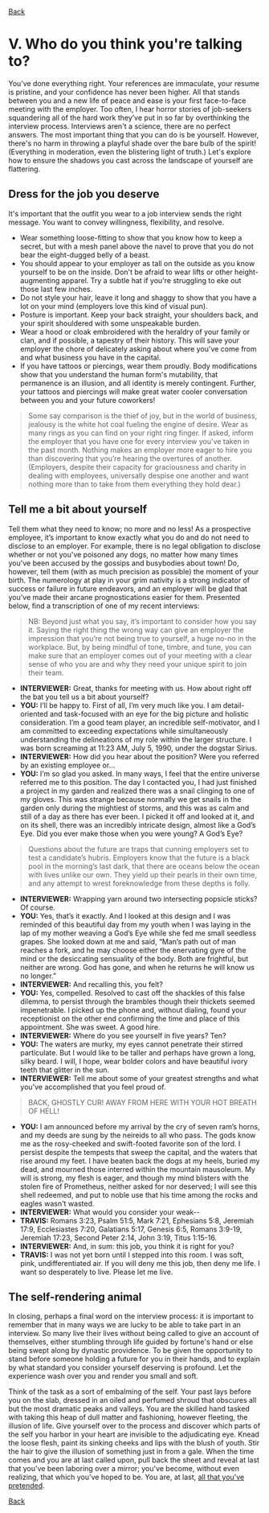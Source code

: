 [Back](/index) 

# V. Who do you think you're talking to?

You’ve done everything right. Your references are immaculate, your resume is pristine, and your confidence has never been higher. All that stands between you and a new life of peace and ease is your first face-to-face meeting with the employer. Too often, I hear horror stories of job-seekers squandering all of the hard work they’ve put in so far by overthinking the interview process. Interviews aren't a science, there are no perfect answers. The most important thing that you can do is be yourself. However, there's no harm in throwing a playful shade over the bare bulb of the spirit! (Everything in moderation, even the blistering light of truth.) Let's explore how to ensure the shadows you cast across the landscape of yourself are flattering.

## Dress for the job you deserve

It's important that the outfit you wear to a job interview sends the right message. You want to convey willingness, flexibility, and resolve.

- Wear something loose-fitting to show that you know how to keep a secret, but with a mesh panel above the navel to prove that you do not bear the eight-dugged belly of a beast.
- You should appear to your employer as tall on the outside as you know yourself to be on the inside. Don't be afraid to wear lifts or other height-augmenting apparel. Try a subtle hat if you're struggling to eke out those last few inches.
- Do not style your hair, leave it long and shaggy to show that you have a lot on your mind (employers love this kind of visual pun).
- Posture is important. Keep your back straight, your shoulders back, and your spirit shouldered with some unspeakable burden.
- Wear a hood or cloak embroidered with the heraldry of your family or clan, and if possible, a tapestry of their history. This will save your employer the chore of delicately asking about where you've come from and what business you have in the capital.
- If you have tattoos or piercings, wear them proudly. Body modifications show that you understand the human form's mutability, that permanence is an illusion, and all identity is merely contingent. Further, your tattoos and piercings will make great water cooler conversation between you and your future coworkers!

>Some say comparison is the thief of joy, but in the world of business, jealousy is the white hot coal fueling the engine of desire. Wear as many rings as you can find on your right ring finger. If asked, inform the employer that you have one for every interview you've taken in the past month. Nothing makes an employer more eager to hire you than discovering that you’re hearing the overtures of another. (Employers, despite their capacity for graciousness and charity in dealing with employees, universally despise one another and want nothing more than to take from them everything they hold dear.)

## Tell me a bit about yourself

Tell them what they need to know; no more and no less! As a prospective employee, it’s important to know exactly what you do and do not need to disclose to an employer. For example, there is no legal obligation to disclose whether or not you've poisoned any dogs, no matter how many times you've been accused by the gossips and busybodies about town! Do, however, tell them (with as much precision as possible) the moment of your birth. The numerology at play in your grim nativity is a strong indicator of success or failure in future endeavors, and an employer will be glad that you’ve made their arcane prognostications easier for them. Presented below, find a transcription of one of my recent interviews:

>NB: Beyond just what you say, it’s important to consider how you say it. Saying the right thing the wrong way can give an employer the impression that you’re not being true to yourself, a huge no-no in the workplace. But, by being mindful of tone, timbre, and tune, you can make sure that an employer comes out of your meeting with a clear sense of who you are and why they need your unique spirit to join their team.

- **INTERVIEWER:** Great, thanks for meeting with us. How about right off the bat you tell us a bit about yourself?
- **YOU:** I’ll be happy to. First of all, I’m very much like you. I am detail-oriented and task-focused with an eye for the big picture and holistic consideration. I’m a good team player, an incredible self-motivator, and I am committed to exceeding expectations while simultaneously understanding the delineations of my role within the larger structure. I was born screaming at 11:23 AM, July 5, 1990, under the dogstar Sirius.
- **INTERVIEWER:** How did you hear about the position? Were you referred by an existing employee or…
- **YOU:** I’m so glad you asked. In many ways, I feel that the entire universe referred me to this position. The day I contacted you, I had just finished a project in my garden and realized there was a snail clinging to one of my gloves. This was strange because normally we get snails in the garden only during the mightiest of storms, and this was as calm and still of a day as there has ever been. I picked it off and looked at it, and on its shell, there was an incredibly intricate design, almost like a God’s Eye. Did you ever make those when you were young? A God’s Eye?

 >Questions about the future are traps that cunning employers set to test a candidate’s hubris. Employers know that the future is a black pool in the morning’s last dark, that there are oceans below the ocean with lives unlike our own. They yield up their pearls in their own time, and any attempt to wrest foreknowledge from these depths is folly.

- **INTERVIEWER:** Wrapping yarn around two intersecting popsicle sticks? Of course.
- **YOU:** Yes, that’s it exactly. And I looked at this design and I was reminded of this beautiful day from my youth when I was laying in the lap of my mother weaving a God’s Eye while she fed me small seedless grapes. She looked down at me and said, “Man’s path out of man reaches a fork, and he may choose either the enervating gyre of the mind or the desiccating sensuality of the body. Both are frightful, but neither are wrong. God has gone, and when he returns he will know us no longer.”
- **INTERVIEWER:** And recalling this, you felt?
- **YOU:** Yes, compelled. Resolved to cast off the shackles of this false dilemma, to persist through the brambles though their thickets seemed impenetrable. I picked up the phone and, without dialing, found your receptionist on the other end confirming the time and place of this appointment. She was sweet. A good hire.
- **INTERVIEWER:** Where do you see yourself in five years? Ten?
- **YOU:** The waters are murky, my eyes cannot penetrate their stirred particulate. But I would like to be taller and perhaps have grown a long, silky beard. I will, I hope, wear bolder colors and have beautiful ivory teeth that glitter in the sun.
- **INTERVIEWER:** Tell me about some of your greatest strengths and what you've accomplished that you feel proud of.

>BACK, GHOSTLY CUR! AWAY FROM HERE WITH YOUR HOT BREATH OF HELL!
- **YOU:** I am announced before my arrival by the cry of seven ram’s horns, and my deeds are sung by the neireids to all who pass. The gods know me as the rosy-cheeked and swift-footed favorite son of the lord. I persist despite the tempests that sweep the capital, and the waters that rise around my feet. I have beaten back the dogs at my heels, buried my dead, and mourned those interred within the mountain mausoleum. My will is strong, my flesh is eager, and though my mind blisters with the stolen fire of Prometheus, neither asked for nor deserved; I will see this shell redeemed, and put to noble use that his time among the rocks and eagles wasn't wasted.
- **INTERVIEWER:** What would you consider your weak--
- **TRAVIS:** Romans 3:23, Psalm 51:5, Mark 7:21, Ephesians 5:8, Jeremiah 17:9, Ecclesiastes 7:20, Galatians 5:17, Genesis 6:5, Romans 3:9-19, Jeremiah 17:23, Second Peter 2:14, John 3:19, Titus 1:15-16.
- **INTERVIEWER:** And, in sum: this job, you think it is right for you?
- **TRAVIS:** I was not yet born until I stepped into this room. I was soft, pink, undifferentiated air. If you will deny me this job, then deny me life. I want so desperately to live. Please let me live.

## The self-rendering animal

In closing, perhaps a final word on the interview process: it is important to remember that in many ways we are lucky to be able to take part in an interview. So many live their lives without being called to give an account of themselves, either stumbling through life guided by fortune's hand or else being swept along by dynastic providence. To be given the opportunity to stand before someone holding a future for you in their hands, and to explain by what standard you consider yourself deserving is profound. Let the experience wash over you and render you small and soft.

Think of the task as a sort of embalming of the self. Your past lays before you on the slab, dressed in an oiled and perfumed shroud that obscures all but the most dramatic peaks and valleys. You are the skilled hand tasked with taking this heap of dull matter and fashioning, however fleeting, the illusion of life. Give yourself over to the process and discover which parts of the self you harbor in your heart are invisible to the adjudicating eye. Knead the loose flesh, paint its sinking cheeks and lips with the blush of youth. Stir the hair to give the illusion of something just in from a gale. When the time comes and you are at last called upon, pull back the sheet and reveal at last that you've been laboring over a mirror; you've become, without even realizing, that which you've hoped to be. You are, at last, [all that you've pretended](VI.md).

[Back](/index) 